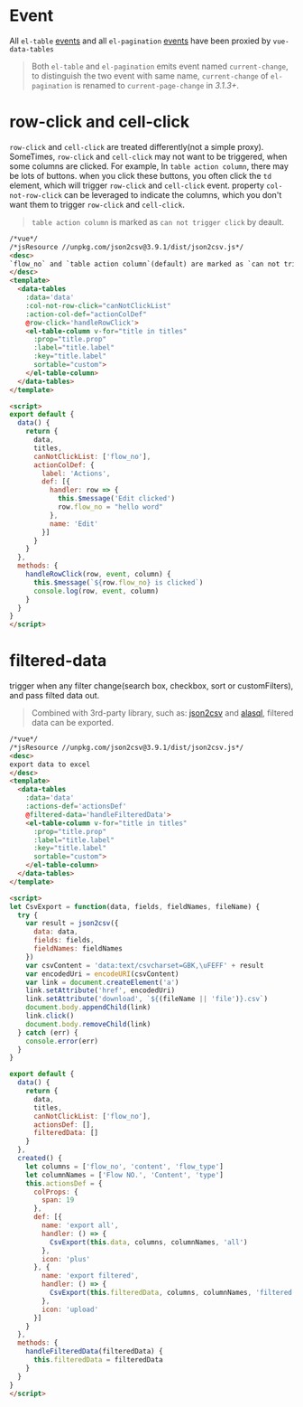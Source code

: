 # Event

All `el-table` [events](http://element.eleme.io/#/en-US/component/table#table-events) and all `el-pagination` [events](http://element.eleme.io/#/en-US/component/pagination#events) have been proxied by `vue-data-tables`

> Both `el-table` and `el-pagination` emits event named `current-change`, to distinguish the two event with same name,  `current-change` of `el-pagination` is renamed to `current-page-change` in *3.1.3+*.

# row-click and cell-click

`row-click` and `cell-click` are treated differently(not a simple proxy).
SomeTimes, `row-click` and `cell-click` may not want to be triggered, when some columns are clicked. For example, In `table action column`, there may be lots of buttons. when you click these buttons, you often click the `td` element, which will trigger `row-click` and `cell-click` event. property `col-not-row-click` can be leveraged to indicate the columns, which you don't want them to trigger `row-click` and `cell-click`.

> `table action column` is marked as `can not trigger click` by deault.

```html
/*vue*/
/*jsResource //unpkg.com/json2csv@3.9.1/dist/json2csv.js*/
<desc>
`flow_no` and `table action column`(default) are marked as `can not trigger click`
</desc>
<template>
  <data-tables
    :data='data'
    :col-not-row-click="canNotClickList"
    :action-col-def="actionColDef"
    @row-click='handleRowClick'>
    <el-table-column v-for="title in titles"
      :prop="title.prop"
      :label="title.label"
      :key="title.label"
      sortable="custom">
    </el-table-column>
  </data-tables>
</template>

<script>
export default {
  data() {
    return {
      data,
      titles,
      canNotClickList: ['flow_no'],
      actionColDef: {
        label: 'Actions',
        def: [{
          handler: row => {
            this.$message('Edit clicked')
            row.flow_no = "hello word"
          },
          name: 'Edit'
        }]
      }
    }
  },
  methods: {
    handleRowClick(row, event, column) {
      this.$message(`${row.flow_no} is clicked`)
      console.log(row, event, column)
    }
  }
}
</script>
```

# filtered-data
trigger when any filter change(search box, checkbox, sort or customFilters), and pass filted data out.

> Combined with 3rd-party library, such as: [json2csv](https://github.com/zemirco/json2csv) and [alasql](https://github.com/agershun/alasql), filtered data can be exported.

```html
/*vue*/
/*jsResource //unpkg.com/json2csv@3.9.1/dist/json2csv.js*/
<desc>
export data to excel
</desc>
<template>
  <data-tables
    :data='data'
    :actions-def='actionsDef'
    @filtered-data='handleFilteredData'>
    <el-table-column v-for="title in titles"
      :prop="title.prop"
      :label="title.label"
      :key="title.label"
      sortable="custom">
    </el-table-column>
  </data-tables>
</template>

<script>
let CsvExport = function(data, fields, fieldNames, fileName) {
  try {
    var result = json2csv({
      data: data,
      fields: fields,
      fieldNames: fieldNames
    })
    var csvContent = 'data:text/csvcharset=GBK,\uFEFF' + result
    var encodedUri = encodeURI(csvContent)
    var link = document.createElement('a')
    link.setAttribute('href', encodedUri)
    link.setAttribute('download', `${(fileName || 'file')}.csv`)
    document.body.appendChild(link)
    link.click()
    document.body.removeChild(link)
  } catch (err) {
    console.error(err)
  }
}

export default {
  data() {
    return {
      data,
      titles,
      canNotClickList: ['flow_no'],
      actionsDef: [],
      filteredData: []
    }
  },
  created() {
    let columns = ['flow_no', 'content', 'flow_type']
    let columnNames = ['Flow NO.', 'Content', 'type']
    this.actionsDef = {
      colProps: {
        span: 19
      },
      def: [{
        name: 'export all',
        handler: () => {
          CsvExport(this.data, columns, columnNames, 'all')
        },
        icon: 'plus'
      }, {
        name: 'export filtered',
        handler: () => {
          CsvExport(this.filteredData, columns, columnNames, 'filtered')
        },
        icon: 'upload'
      }]
    }
  },
  methods: {
    handleFilteredData(filteredData) {
      this.filteredData = filteredData
    }
  }
}
</script>
```

